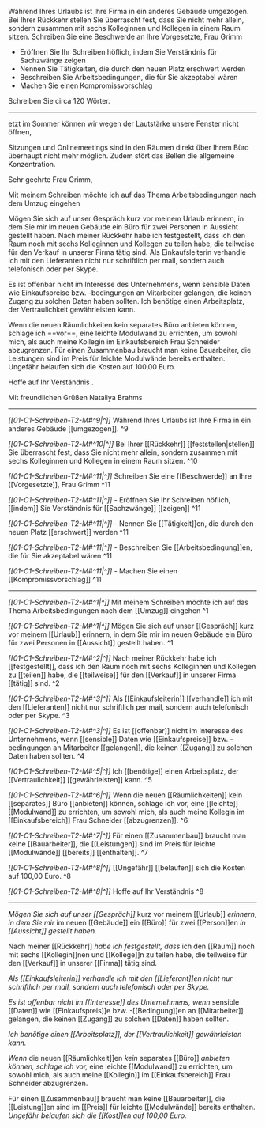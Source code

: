 Während Ihres Urlaubs ist Ihre Firma in ein anderes Gebäude umgezogen. Bei Ihrer Rückkehr stellen Sie überrascht fest, dass Sie nicht mehr allein, sondern zusammen mit sechs Kolleginnen und Kollegen in einem Raum sitzen.
Schreiben Sie eine Beschwerde an Ihre Vorgesetzte, Frau Grimm
- Eröffnen Sie Ihr Schreiben höflich, indem Sie Verständnis für Sachzwänge zeigen
- Nennen Sie Tätigkeiten, die durch den neuen Platz erschwert werden
- Beschreiben Sie Arbeitsbedingungen, die für Sie akzeptabel wären
- Machen Sie einen Kompromissvorschlag

Schreiben Sie circa 120 Wörter.


---

etzt im Sommer können wir wegen der Lautstärke unsere Fenster nicht öffnen, 


Sitzungen und Onlinemeetings sind in den Räumen direkt über Ihrem Büro überhaupt nicht mehr möglich. Zudem stört das Bellen die allgemeine Konzentration.


Sehr geehrte Frau Grimm,

Mit meinem Schreiben möchte ich auf das Thema Arbeitsbedingungen nach dem Umzug eingehen

Mögen Sie sich auf unser Gespräch kurz vor meinem Urlaub erinnern, in dem Sie mir im neuen Gebäude ein Büro für zwei Personen in Aussicht gestellt haben. Nach meiner Rückkehr habe ich festgestellt, dass ich den Raum noch mit sechs Kolleginnen und Kollegen zu teilen habe, die teilweise für den Verkauf in unserer Firma tätig sind. Als Einkaufsleiterin verhandle ich mit den Lieferanten nicht nur schriftlich per mail, sondern auch telefonisch oder per Skype.

Es ist offenbar nicht im Interesse des Unternehmens, wenn sensible Daten wie Einkaufspreise bzw. -bedingungen an Mitarbeiter gelangen, die keinen Zugang zu solchen Daten haben sollten. Ich benötige einen Arbeitsplatz, der Vertraulichkeit gewährleisten kann.

Wenn die neuen Räumlichkeiten kein separates Büro anbieten können, schlage ich ==vor==, eine leichte Modulwand zu errichten, um sowohl mich, als auch meine Kollegin im Einkaufsbereich Frau Schneider abzugrenzen. Für einen Zusammenbau braucht man keine Bauarbeiter, die Leistungen sind im Preis für leichte Modulwände bereits enthalten. Ungefähr belaufen sich die Kosten auf 100,00 Euro.

Hoffe auf Ihr Verständnis .

Mit freundlichen Grüßen
Nataliya Brahms

---

*[[01-C1-Schreiben-T2-M#^9|^]]* Während Ihres Urlaubs ist Ihre Firma in ein anderes Gebäude [[umgezogen]]. ^9

*[[01-C1-Schreiben-T2-M#^10|^]]* Bei Ihrer [[Rückkehr]] [[feststellen|stellen]] Sie überrascht fest, dass Sie nicht mehr allein, sondern zusammen mit sechs Kolleginnen und Kollegen in einem Raum sitzen. ^10


*[[01-C1-Schreiben-T2-M#^11|^]]* Schreiben Sie eine [[Beschwerde]] an Ihre [[Vorgesetzte]], Frau Grimm ^11

*[[01-C1-Schreiben-T2-M#^11|^]]* - Eröffnen Sie Ihr Schreiben höflich, [[indem]] Sie Verständnis für [[Sachzwänge]] [[zeigen]] ^11

*[[01-C1-Schreiben-T2-M#^11|^]]* - Nennen Sie [[Tätigkeit]]en, die durch den neuen Platz [[erschwert]] werden ^11

*[[01-C1-Schreiben-T2-M#^11|^]]* - Beschreiben Sie [[Arbeitsbedingung]]en, die für Sie akzeptabel wären ^11

*[[01-C1-Schreiben-T2-M#^11|^]]* - Machen Sie einen [[Kompromissvorschlag]] ^11


---
*[[01-C1-Schreiben-T2-M#^1|^]]* Mit meinem Schreiben möchte ich auf das Thema Arbeitsbedingungen nach dem [[Umzug]] eingehen ^1

 
*[[01-C1-Schreiben-T2-M#^1|^]]* Mögen Sie sich auf unser [[Gespräch]] kurz vor meinem [[Urlaub]] erinnern, in dem Sie mir im neuen Gebäude ein Büro für zwei Personen in [[Aussicht]] gestellt haben. ^1

*[[01-C1-Schreiben-T2-M#^2|^]]* Nach meiner Rückkehr habe ich [[festgestellt]], dass ich den Raum noch mit sechs Kolleginnen und Kollegen zu [[teilen]] habe, die [[teilweise]] für den [[Verkauf]] in unserer Firma [[tätig]] sind. ^2

*[[01-C1-Schreiben-T2-M#^3|^]]* Als [[Einkaufsleiterin]] [[verhandle]] ich mit den [[Lieferanten]] nicht nur schriftlich per mail, sondern auch telefonisch oder per Skype. ^3

 
*[[01-C1-Schreiben-T2-M#^3|^]]* Es ist [[offenbar]] nicht im Interesse des Unternehmens, wenn [[sensible]] Daten wie [[Einkaufspreise]] bzw. -bedingungen an Mitarbeiter [[gelangen]], die keinen [[Zugang]] zu solchen Daten haben sollten. ^4

*[[01-C1-Schreiben-T2-M#^5|^]]* Ich [[benötige]] einen Arbeitsplatz, der [[Vertraulichkeit]] [[gewährleisten]] kann. ^5

 
*[[01-C1-Schreiben-T2-M#^6|^]]* Wenn die neuen [[Räumlichkeiten]] kein [[separates]] Büro [[anbieten]] können, schlage ich vor, eine [[leichte]] [[Modulwand]] zu errichten, um sowohl mich, als auch meine Kollegin im [[Einkaufsbereich]] Frau Schneider [[abzugrenzen]]. ^6

*[[01-C1-Schreiben-T2-M#^7|^]]* Für einen [[Zusammenbau]] braucht man keine [[Bauarbeiter]], die [[Leistungen]] sind im Preis für leichte [[Modulwände]] [[bereits]] [[enthalten]]. ^7

*[[01-C1-Schreiben-T2-M#^8|^]]* [[Ungefähr]] [[belaufen]] sich die Kosten auf 100,00 Euro. ^8

 
*[[01-C1-Schreiben-T2-M#^8|^]]* Hoffe auf Ihr Verständnis ^8


---

*Mögen Sie sich auf unser [[Gespräch]]* kurz vor meinem [[Urlaub]] *erinnern*, 
*in dem Sie mir* im neuen
[[Gebäude]] ein [[Büro]] für zwei [[Person]]en *in [[Aussicht]] gestellt haben.* 

Nach meiner [[Rückkehr]] *habe ich festgestellt,* 
*dass* ich den [[Raum]] noch mit sechs [[Kollegin]]nen und [[Kollege]]n zu teilen habe, 
die teilweise für den [[Verkauf]] in unserer [[Firma]] tätig sind. 

*Als [[Einkaufsleiterin]] verhandle ich mit den [[Lieferant]]en nicht nur schriftlich per mail,* 
*sondern auch telefonisch oder per Skype.*

*Es ist offenbar nicht im [[Interesse]] des Unternehmens,* 
*wenn* sensible [[Daten]] wie [[Einkaufspreis]]e bzw. -[[Bedingung]]en 
an [[Mitarbeiter]] gelangen, 
die keinen [[Zugang]] zu solchen [[Daten]] haben sollten. 

*Ich benötige einen [[Arbeitsplatz]], der [[Vertraulichkeit]] gewährleisten kann.*

*Wenn* die neuen [[Räumlichkeit]]en *kein* separates [[Büro]] *anbieten können,* 
*schlage ich vor,* 
eine leichte [[Modulwand]] zu errichten, 
um sowohl mich, 
als auch meine [[Kollegin]] im [[Einkaufsbereich]] Frau Schneider abzugrenzen. 

Für einen [[Zusammenbau]] braucht man keine [[Bauarbeiter]], 
die [[Leistung]]en sind im [[Preis]] für leichte [[Modulwände]] bereits enthalten. 
*Ungefähr belaufen sich die [[Kost]]en auf 100,00 Euro.*

